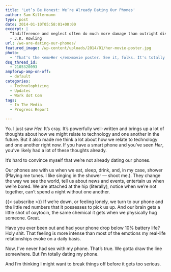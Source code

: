 ```yaml
---
title: 'Let’s Be Honest: We’re Already Dating Our Phones'
author: Sam Killermann
type: post
date: 2014-01-10T05:58:01+00:00
excerpt: |
  “Indifference and neglect often do much more damage than outright dislike.” 
  - J.K. Rowling
url: /we-are-dating-our-phones/
featured_image: /wp-content/uploads/2014/01/her-movie-poster.jpg
photo:
  - "That's the <em>Her </em>movie poster. See it, folks. It's totally worth seeing."
dsq_thread_id:
  - 2105320093
ampforwp-amp-on-off:
  - default
categories:
  - Technolophizing
  - Updates
  - Work dot Com
tags:
  - In The Media
  - Progress Report

---
```

Yo. I just saw _Her._ It&#8217;s cray. It&#8217;s powerfully well-written and brings up a lot of thoughts about how we might relate to technology and one another in the future. But it also made me think a lot about how we relate to technology and one another right now. If you have a smart phone and you&#8217;ve seen _Her_, you&#8217;ve likely had a lot of these thoughts already.

It&#8217;s hard to convince myself that we&#8217;re not already dating our phones.<!--more-->

Our phones are with us when we eat, sleep, drink, and, in my case, shower (Playing me tunes. I like singing in the shower &#8212; shoot me.). They change the way we see the world, tell us about news and events, entertain us when we&#8217;re bored. We are attached at the hip (literally), notice when we&#8217;re not together, can&#8217;t spend a night without one another.

{{< subscribe >}}
If we&#8217;re down, or feeling lonely, we turn to our phone and the little red numbers that it possesses to pick us up. And our brain gets a little shot of oxytocin, the same chemical it gets when we physically hug someone. Great.

Have you ever been out and had your phone drop below 10% battery life? Holy shit. That feeling is more intense than most of the emotions my real-life relationships evoke on a daily basis.

Now, I&#8217;ve never had sex with my phone. That&#8217;s true. We gotta draw the line somewhere. But I&#8217;m totally dating my phone.

And I&#8217;m thinking I might want to break things off before it gets too serious.
